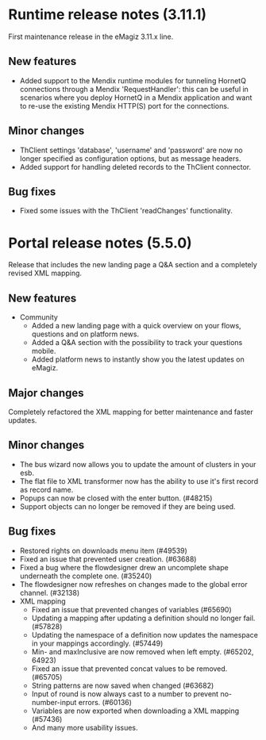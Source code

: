 # Runtime release notes (3.11.1)
First maintenance release in the eMagiz 3.11.x line.
## New features
- Added support to the Mendix runtime modules for tunneling HornetQ connections through a Mendix 'RequestHandler': this can be useful in scenarios where you deploy HornetQ in a Mendix application and want to re-use the existing Mendix HTTP(S) port for the connections.
## Minor changes
- ThClient settings 'database', 'username' and 'password' are now no longer specified as configuration options, but as message headers.
- Added support for handling deleted records to the ThClient connector.
## Bug fixes
- Fixed some issues with the ThClient 'readChanges' functionality.

# Portal release notes (5.5.0)
Release that includes the new landing page a Q&A section and a completely revised XML mapping.
## New features
- Community
  - Added a new landing page with a quick overview on your flows, questions and on platform news.
  - Added a Q&A section with the possibility to track your questions mobile.
  - Added platform news to instantly show you the latest updates on eMagiz.
## Major changes
Completely refactored the XML mapping for better maintenance and faster updates.
## Minor changes
- The bus wizard now allows you to update the amount of clusters in your esb.
- The flat file to XML transformer now has the ability to use it's first record as record name.
- Popups can now be closed with the enter button. (#48215)
- Support objects can no longer be removed if they are being used.
## Bug fixes
- Restored rights on downloads menu item (#49539)
- Fixed an issue that prevented user creation. (#63688)
- Fixed a bug where the flowdesigner drew an uncomplete shape underneath the complete one. (#35240)
- The flowdesigner now refreshes on changes made to the global error channel. (#32138)
- XML mapping
  - Fixed an issue that prevented changes of variables (#65690)
  - Updating a mapping after updating a definition should no longer fail. (#57828)
  - Updating the namespace of a definition now updates the namespace in your mappings accordingly. (#57449)
  - Min- and maxInclusive are now removed when left empty. (#65202, 64923)
  - Fixed an issue that prevented concat values to be removed. (#65705)
  - String patterns are now saved when changed (#63682)
  - Input of round is now always cast to a number to prevent no-number-input errors. (#60136)
  - Variables are now exported when downloading a XML mapping (#57436)
  - And many more usability issues.
